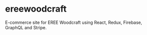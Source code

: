# ereewoodcraft

E-commerce site for EREE Woodcraft using React, Redux, Firebase, GraphQL and Stripe.
